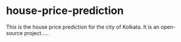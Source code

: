 # house-price-prediction

This is the house price prediction for the city of Kolkata. It is an open-source project.....
